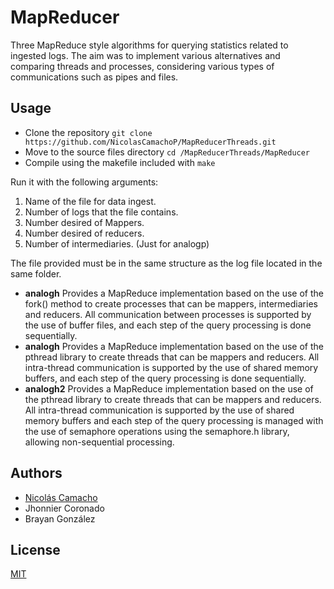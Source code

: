 # MapReducer 
Three MapReduce style algorithms for querying statistics related to ingested logs. The aim was to implement various alternatives and comparing threads and processes, considering various types of communications such as pipes and files.

## Usage

* Clone the repository `git clone https://github.com/NicolasCamachoP/MapReducerThreads.git`
* Move to the source files directory `cd /MapReducerThreads/MapReducer`
* Compile using the makefile included with `make`

Run it with the following arguments:

1. Name of the file for data ingest.
2. Number of logs that the file contains.
3. Number desired of Mappers.
4. Number desired of reducers.
5. Number of intermediaries. (Just for analogp)

The file provided must be in the same structure as the log file located in the same folder.

* **analogh** Provides a MapReduce implementation based on the use of the fork() method to create processes that can be mappers, intermediaries and reducers. All communication between processes is supported by the use of buffer files, and each step of the query processing is done sequentially.
* **analogh** Provides a MapReduce implementation based on the use of the pthread library to create threads that can be mappers and reducers. All intra-thread communication is supported by the use of shared memory buffers, and each step of the query processing is done sequentially.
* **analogh2** Provides a MapReduce implementation based on the use of the pthread library to create threads that can be mappers and reducers. All intra-thread communication is supported by the use of shared memory buffers and each step of the query processing is managed with the use of semaphore operations using the semaphore.h library, allowing non-sequential processing.

## Authors 

* [Nicolás Camacho](https://github.com/NicolasCamachoP)
* Jhonnier Coronado
* Brayan González

## License 
[MIT](https://github.com/NicolasCamachoP/MapReducerThreads/blob/master/LICENSE)
